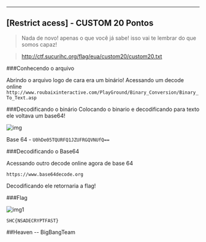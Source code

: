------------------------------------
[Restrict acess] - CUSTOM 20 Pontos
------------------------------------

> Nada de novo! apenas o que você já sabe! isso vai te lembrar do que somos capaz!

> http://ctf.sucurihc.org/flag/eua/custom20/custom20.txt

###Conhecendo o arquivo

Abrindo o arquivo logo de cara era um binário!
Acessando um decode online 
``` http://www.roubaixinteractive.com/PlayGround/Binary_Conversion/Binary_To_Text.asp ```

###Decodificando o binário
Colocando o binario e decodificando para texto ele voltava um base64!

![img](binario.png)	

Base 64 - ``` U0hDe05TQURFQ1JZUFRGQVNUfQ== ```

###Decodificando o Base64

Acessando outro decode online agora de base 64

``` https://www.base64decode.org ```

Decodificando ele retornaria a flag!

###Flag

![img1](base64.png)

``` SHC{NSADECRYPTFAST} ```

##Heaven -- BigBangTeam
